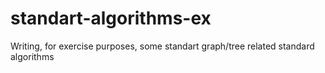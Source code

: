 # standart-algorithms-ex
Writing, for exercise purposes, some standart graph/tree related standard algorithms
